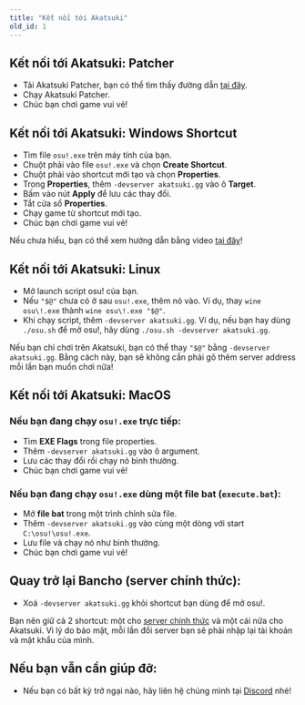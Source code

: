 ```yaml
---
title: "Kết nối tới Akatsuki"
old_id: 1
---
```


## Kết nối tới Akatsuki: Patcher

- Tải Akatsuki Patcher, bạn có thể tìm thấy đường dẫn [tại đây](https://akatsuki.gg/patcher).
- Chạy Akatsuki Patcher.
- Chúc bạn chơi game vui vẻ!

## Kết nối tới Akatsuki: Windows Shortcut

- Tìm file `osu!.exe` trên máy tính của bạn.
- Chuột phải vào file `osu!.exe` và chọn **Create Shortcut**.
- Chuột phải vào shortcut mới tạo và chọn **Properties**.
- Trong **Properties**, thêm `-devserver akatsuki.gg` vào ô **Target**.
- Bấm vào nút **Apply** để lưu các thay đổi.
- Tắt cửa sổ **Properties**.
- Chạy game từ shortcut mới tạo.
- Chúc bạn chơi game vui vẻ!

Nếu chưa hiểu, bạn có thể xem hướng dẫn bằng video [tại đây](https://youtu.be/vN8zqgmN_kI)!

## Kết nối tới Akatsuki: Linux 

- Mở launch script osu! của bạn.
- Nếu `"$@"` chưa có ở sau `osu!.exe`, thêm nó vào. Ví dụ, thay `wine osu\!.exe` thành `wine osu\!.exe "$@"`.
- Khi chạy script, thêm `-devserver akatsuki.gg`. Ví dụ, nếu bạn hay dùng `./osu.sh` để mở osu!, hãy dùng `./osu.sh -devserver akatsuki.gg`.

Nếu bạn chỉ chơi trên Akatsuki, bạn có thể thay `"$@"` bằng `-devserver akatsuki.gg`. Bằng cách này, bạn sẽ không cần phải gõ thêm server address mỗi lần bạn muốn chơi nữa!

## Kết nối tới Akatsuki: MacOS

### Nếu bạn đang chạy `osu!.exe` trực tiếp: 
- Tìm **EXE Flags** trong file properties.
- Thêm `-devserver akatsuki.gg` vào ô argument.
- Lưu các thay đổi rồi chạy nó bình thường.
- Chúc bạn chơi game vui vẻ!

### Nếu bạn đang chạy `osu!.exe` dùng một file bat (`execute.bat`):
- Mở **file bat** trong một trình chỉnh sửa file.
- Thêm `-devserver akatsuki.gg` vào cùng một dòng với start `C:\osu!\osu!.exe`.
- Lưu file và chạy nó như bình thường.
- Chúc bạn chơi game vui vẻ!

## Quay trở lại Bancho (server chính thức):

- Xoá `-devserver akatsuki.gg` khỏi shortcut bạn dùng để mở osu!.

Bạn nên giữ cả 2 shortcut: một cho [server chính thức](https://osu.ppy.sh) và một cái nữa cho Akatsuki. Vì lý do bảo mật, mỗi lần đổi server bạn sẽ phải nhập lại tài khoản và mật khẩu của mình.

## Nếu bạn vẫn cần giúp đỡ:

- Nếu bạn có bất kỳ trở ngại nào, hãy liên hệ chúng mình tại [Discord](https://akatsuki.gg/discord) nhé!
